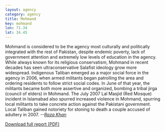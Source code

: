```yaml
---
layout: agency
category: agency
title: Mohmand
key: mohmand
lon: 71.34
lat: 34.45
---
```

Mohmand is considered to be the agency most culturally and politically integrated with the rest of Pakistan, despite endemic poverty, lack of government attention and extremely low levels of education in the agency. While always known for its religious conservatism, Mohmand in recent decades has seen ultraconservative Salafist ideology grow more widespread. Indigenous Taliban emerged as a major social force in the agency in 2006, when armed militants began patrolling the area and ordering residents to follow strict social codes. In June of that year, the militants became both more assertive and organized, bombing a tribal jirga (council of elders) in Mohmand. The July 2007 Lal Masjid (Red Mosque) incident in Islamabad also spurred increased violence in Mohmand, spurring local militants to take concrete action against the Pakistani government. Local Taliban gained notoriety for stoning to death a couple accused of adultery in 2007.  _--[Raza Khan](http://newamerica.net/publications/policy/the_battle_for_pakistan_mohmand)_


<div class='more-link'><a href='http://counterterrorism.newamerica.net/sites/newamerica.net/files/policydocs/mohmand.pdf'>Download full report (PDF)</a></div>
